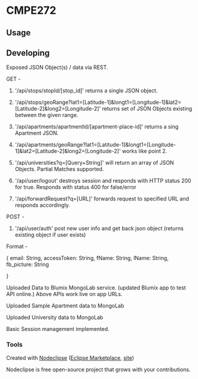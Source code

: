 

# CMPE272



## Usage



## Developing

Exposed JSON Object(s) / data via REST.

GET -

1. '/api/stops/stopId/[stop_id]' returns a single JSON object.

2. '/api/stops/geoRange?lat1=[Latitude-1]&longt1=[Longitude-1]&lat2=[Latitude-2]&long2=[Longitude-2]' returns set of JSON Objects existing between the given range.

3. '/api/apartments/apartmentId/[apartment-place-id]' returns a sing Apartment JSON.

4. '/api/apartments/geoRange?lat1=[Latitude-1]&longt1=[Longitude-1]&lat2=[Latitude-2]&long2=[Longitude-2]' works like point 2.

5. '/api/universities?q=[Query+String]' will return an array of JSON Objects. Partial Matches supported.

6. '/api/user/logout' destroys session and responds with HTTP status 200 for true. Responds with status 400 for false/error

7. '/api/forwardRequest?q=[URL]' forwards request to specified URL and responds accordingly.

POST -

1. '/api/user/auth' post new user info and get back json object (returns existing object if user exists)

Format -

{
			email: String,
			accessToken: String,
			fName: String,
			lName: String,
			fb_picture: String
			
}

Uploaded Data to Blumix MongoLab service. (updated Blumix app to test API online.) Above APIs work live on app URLs.

Uploaded Sample Apartment data to MongoLab

Uploaded University data to MongoLab

Basic Session management implemented.

### Tools

Created with [Nodeclipse](https://github.com/Nodeclipse/nodeclipse-1)
 ([Eclipse Marketplace](http://marketplace.eclipse.org/content/nodeclipse), [site](http://www.nodeclipse.org))   

Nodeclipse is free open-source project that grows with your contributions.

